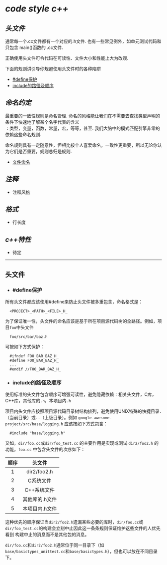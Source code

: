 # **_code style c++_**

## **_头文件_**

通常每一个.cc文件都有一个对应的.h文件. 也有一些常见例外，如单元测试代码和只包含 main()函数的 .cc文件.  

正确使用头文件可令代码在可读性、文件大小和性能上大为改观.  

下面的规则讲引导你规避使用头文件时的各种陷阱  

- [#define保护](#define保护)
- [include的路径及顺序](#include的路径及顺序)

## **_命名约定_**

最重要的一致性规则是命名管理. 命名的风格能让我们在不需要去查找类型声明的条件下快速地了解某个名字代表的含义  
：类型，变量，函数，常量，宏，等等，甚至. 我们大脑中的模式匹配引擎非常的依赖这些命名规则.  

命名规则具有一定随意性，但相比按个人喜爱命名，一致性更重要，所以无论你认为它们是否重要，规则总归是规则.

- [文件命名](#文件命名)

## **_注释_**

- 注释风格

## **_格式_**

- 行长度

## **_c++特性_**

- 待定

***

## **头文件**

- ### #define保护

所有头文件都应该使用#define来防止头文件被多重包含，命名格式是：
```
  <PROJECT>_<PATH>_<FILE>_H_
```
为了保证唯一性，头文件的命名应该是基于所在项目源代码树的全路径。例如，项目`foo`中头文件
```
  foo/src/bar/baz.h
```
可按如下方式保护：
```
  #ifndef FOO_BAR_BAZ_H_
  #define FOO_BAR_BAZ_H_
  ...
  #endif //FOO_BAR_BAZ_H_
```
- ### include的路径及顺序

使用标准的头文件包含顺序可增强可读性，避免隐藏依赖：相关头文件，C库，C++库，其他库的`.h`，本项目内`.h`

项目内头文件应按照项目源代码目录树结构排列，避免使用UNIX特殊的快捷目录`.`（当前目录）或`..`（上级目录）。例如
`google-awesome-project/src/base/logging.h` 应该按如下方式包含：
```
  #include "base/logging.h"
```
又如，`dir/foo.cc`或`dir/foo_test.cc` 的主要作用是实现或测试 `dir2/foo2.h` 的功能，`foo.cc` 中包含头文件的次序如下：

|顺序|头文件|
|:----:|:-----:|
|1|dir2/foo2.h|
|2|C系统文件|
|3|C++系统文件|
|4|其他库的.h文件|
|5|本项目内.h文件|

这种优先的顺序保证当`dir2/foo2.h`遗漏某些必要的库时，`dir/foo.cc`或`dir/foo_test.cc`的构建会立刻中止因此这一条条规则保证维护这些文件的人优先看到
构建中止的消息而不是其他包的消息。

`dir/foo.cc`和`dir2/foo2.h`通常位于同一目录下（如`base/basictypes_unittest.cc`和`base/basictypes.h`），但也可以放在不同目录下。
